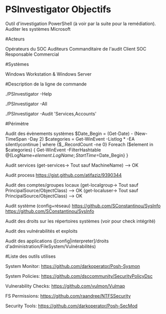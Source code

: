 # PSInvestigator Objectifs
Outil d'investigation PowerShell (à voir par la suite pour la remédiation).
Auditer les systèmes Microsoft


#Acteurs

Opérateurs du SOC
Auditeurs
Commanditaire de l'audit
Client SOC
Responsable Commercial


#Systèmes

Windows Workstation & Windows Server

#Description de la ligne de commande

./PSInvestigator -Help

./PSInvestigator -All

./PSInvestigator -Audit 'Services,Accounts'


#Périmètre

Audit des évènements systèmes
$Date_Begin = (Get-Date) - (New-TimeSpan -Day 2)
$categories = Get-WinEvent -Listlog * -EA silentlycontinue | where {$_.RecordCount -ne 0}
Foreach ($element in $categories)
{
 Get-WinEvent -FilterHashtable @{LogName=$element.LogName; StartTime=$Date_Begin}
}

Audit services
(get-services-> Tout sauf MachineName) --> OK

Audit process
https://gist.github.com/atifaziz/9390344

Audit des comptes/groupes locaux 
(get-localgroup-> Tout sauf PrincipalSource/ObjectClass) --> OK
(get-localuser-> Tout sauf PrincipalSource/ObjectClass) --> OK

Audit système (config+réseau)
https://github.com/SConstantinou/SysInfo
https://github.com/SConstantinou/SysInfo

Audit des droits sur les répertoires systèmes (voir pour check intégrité)

Audit des vulnérabilités et exploits

Audit des applications ([config|interpreter]/droits d'administration/FileSystem/Vulnérabilités)



#Liste des outils utilises

System Monitor: https://github.com/darkoperator/Posh-Sysmon

System Policies: https://github.com/dsccommunity/SecurityPolicyDsc

Vulnerability Checks: https://github.com/vulmon/Vulmap

FS Permissions: https://github.com/raandree/NTFSSecurity

Security Tools: https://github.com/darkoperator/Posh-SecMod
